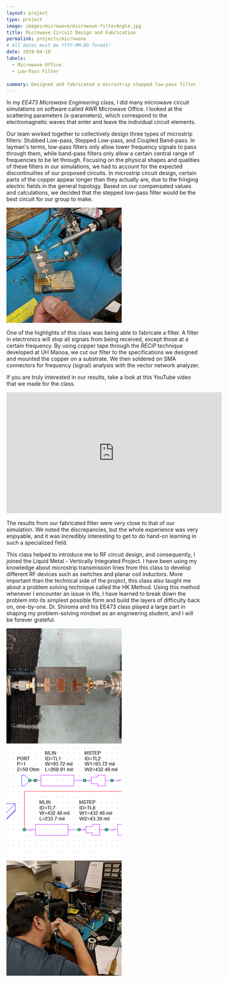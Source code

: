 ```yaml
---
layout: project
type: project
image: images/microwave/microwave-filterAngle.jpg
title: Microwave Circuit Design and Fabrication
permalink: projects/microwave
# All dates must be YYYY-MM-DD format!
date: 2019-04-19
labels:
  - Microwave Office
  - Low-Pass Filter

summary: Designed and fabricated a microstrip stepped low-pass filter for EE473 Microwave Engineering.
---
```


In my *EE473 Microwave Engineering* class, I did many microwave circuit simulations on software called AWR Microwave Office. I looked at the scattering parameters (s-parameters), which correspond to the electromagnetic waves that enter and leave the individual circuit elements.

Our team worked together to collectively design three types of microstrip filters: Stubbed Low-pass, Stepped Low-pass, and Coupled Band-pass. In layman's terms, low-pass filters only allow lower frequency signals to pass through them, while band-pass filters only allow a certain central range of frequencies to be let through. Focusing on the physical shapes and qualities of these filters in our simulations, we had to account for the expected discontinuities of our proposed circuits. In microstrip circuit design, certain parts of the copper appear longer than they actually are, due to the fringing electric fields in the general topology. Based on our compensated values and calculations, we decided that the stepped low-pass filter would be the best circuit for our group to make.

<img class="ui medium right floated rounded image" src="../images/microwave/microwave-solder2.jpg">

One of the highlights of this class was being able to fabricate a filter. A filter in electronics will stop all signals from being received, except those at a certain frequency. By using copper tape through the *RECiP* technique developed at UH Manoa, we cut our filter to the specifications we designed and mounted the copper on a substrate. We then soldered on SMA connectors for frequency (signal) analysis with the vector network analyzer.

If you are truly interested in our results, take a look at this YouTube video that we made for the class.
<iframe width="560" height="315" src="https://www.youtube.com/embed/zo4CTJzerE8" frameborder="0" allow="accelerometer; autoplay; encrypted-media; gyroscope; picture-in-picture" allowfullscreen></iframe>

The results from our fabricated filter were very close to that of our simulation. We noted the discrepancies, but the whole experience was very enjoyable, and it was incredibly interesting to get to do hand-on learning in such a specialized field.

This class helped to introduce me to RF circuit design, and consequently, I joined the Liquid Metal - Vertically Integrated Project. I have been using my knowledge about microstrip transmission lines from this class to develop different RF devices such as switches and planar coil inductors. More important than the technical side of the project, this class also taught me about a problem solving technique called the HK Method. Using this method whenever I encounter an issue in life, I have learned to break down the problem into its simplest possible form and build the layers of difficulty back on, one-by-one. Dr. Shiroma and his EE473 class played a large part in shaping my problem-solving mindset as an engineering student, and I will be forever grateful.

<div class="ui medium rounded images">
  <img class="ui image" src="../images/microwave/microwave-filterAnalysis.jpg">
  <img class="ui image" src="../images/microwave/microwave-sim.PNG">
</div>

<img class="ui large rounded image" src="../images/microwave/microwave-solder.jpg">
